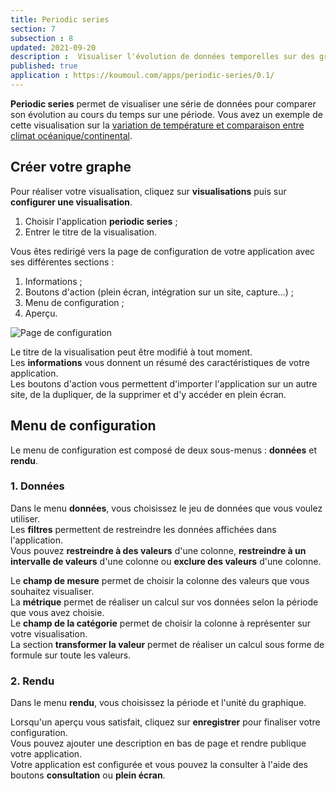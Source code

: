 ```yaml
---
title: Periodic series
section: 7
subsection : 8
updated: 2021-09-20
description :  Visualiser l'évolution de données temporelles sur des graphiques.
published: true
application : https://koumoul.com/apps/periodic-series/0.1/
---
```


**Periodic series** permet de visualiser une série de données pour comparer son évolution au cours du temps sur une période. Vous avez un exemple de cette visualisation sur la [variation de température et comparaison entre climat océanique/continental](https://opendata.koumoul.com/reuses/variation-de-temperature-comparaison-climat-oceanique-et-continental).

## Créer votre graphe

Pour réaliser votre visualisation, cliquez sur **visualisations** puis sur **configurer une visualisation**.

1. Choisir l'application **periodic series**&nbsp;;
2. Entrer le titre de la visualisation.

<p>
</p>

Vous êtes redirigé vers la page de configuration de votre application avec ses différentes sections&nbsp;:

1. Informations&nbsp;;
2. Boutons d'action (plein écran, intégration sur un site, capture...)&nbsp;;
3. Menu de configuration&nbsp;;
4. Aperçu.

![Page de configuration](./images/user-guide-backoffice/periodic-config.jpg)

Le titre de la visualisation peut être modifié à tout moment.  
Les **informations** vous donnent un résumé des caractéristiques de votre application.  
Les boutons d'action vous permettent d'importer l'application sur un autre site, de la dupliquer, de la supprimer et d'y accéder en plein écran.

## Menu de configuration
Le menu de configuration est composé de deux sous-menus&nbsp;: **données** et **rendu**.

### 1. Données

Dans le menu **données**, vous choisissez le jeu de données que vous voulez utiliser.  
Les **filtres** permettent de restreindre les données affichées dans l'application.  
Vous pouvez **restreindre à des valeurs** d'une colonne,  **restreindre à un intervalle de valeurs** d'une colonne ou **exclure des valeurs** d'une colonne.

Le **champ de mesure** permet de choisir la colonne des valeurs que vous souhaitez visualiser.  
La **métrique** permet de réaliser un calcul sur vos données selon la période que vous avez choisie.  
Le **champ de la catégorie** permet de choisir la colonne à représenter sur votre visualisation.  
La section **transformer la valeur** permet de réaliser un calcul sous forme de formule sur toute les valeurs.  

### 2. Rendu

Dans le menu **rendu**, vous choisissez  la période et l'unité du graphique.

Lorsqu'un aperçu vous satisfait, cliquez sur **enregistrer** pour finaliser votre configuration.  
Vous pouvez ajouter une description en bas de page et rendre publique votre application.  
Votre application est configurée et vous pouvez la consulter à l'aide des boutons **consultation** ou **plein écran**.
